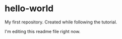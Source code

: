 # hello-world
My first repository. Created while following the tutorial.

I'm editing this readme file right now.
